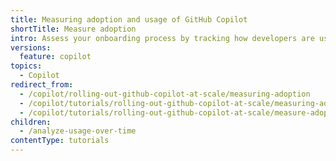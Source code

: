 ```yaml
---
title: Measuring adoption and usage of GitHub Copilot
shortTitle: Measure adoption
intro: Assess your onboarding process by tracking how developers are using Copilot.
versions:
  feature: copilot
topics:
  - Copilot
redirect_from:
  - /copilot/rolling-out-github-copilot-at-scale/measuring-adoption
  - /copilot/tutorials/rolling-out-github-copilot-at-scale/measuring-adoption
  - /copilot/tutorials/rolling-out-github-copilot-at-scale/measure-adoption
children:
  - /analyze-usage-over-time
contentType: tutorials
---
```


